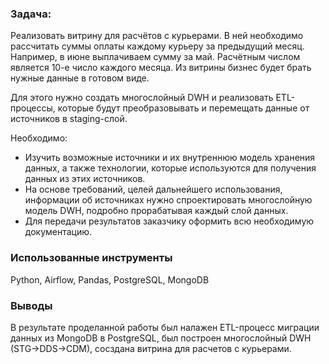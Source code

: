 ### Задача:
Реализовать витрину для расчётов с курьерами. В ней необходимо рассчитать суммы оплаты каждому курьеру за предыдущий месяц. Например, в июне выплачиваем сумму за май. Расчётным числом является 10-е число каждого месяца. Из витрины бизнес будет брать нужные данные в готовом виде.

Для этого нужно создать многослойный DWH и реализовать ETL-процессы, которые будут преобразовывать и перемещать данные от источников в staging-слой.

Необходимо:
* Изучить возможные источники и их внутреннюю модель хранения данных, а также технологии, которые используются для получения данных из этих источников.
* На основе требований, целей дальнейшего использования, информации об источниках нужно спроектировать многослойную модель DWH, подробно прорабатывая каждый слой данных.
* Для передачи результатов заказчику оформить всю необходимую документацию.

### Использованные инструменты	
Python, Airflow, Pandas, PostgreSQL, MongoDB

### Выводы
В результате проделанной работы был налажен ETL-процесс миграции данных из MongoDB в PostgreSQL, был построен многослойный DWH (STG->DDS->CDM), сосздана витрина для расчетов с курьерами.
